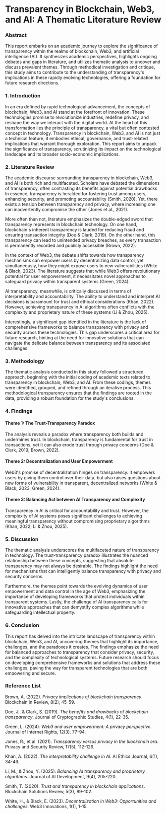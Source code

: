 # Transparency in Blockchain, Web3, and AI: A Thematic Literature Review

### Abstract

This report embarks on an academic journey to explore the significance of transparency within the realms of blockchain, Web3, and artificial intelligence (AI). It synthesizes academic perspectives, highlights ongoing debates and gaps in literature, and utilizes thematic analysis to uncover and discuss prevalent themes. Through methodical investigation and critique, this study aims to contribute to the understanding of transparency's implications in these rapidly evolving technologies, offering a foundation for future research directions.

### 1. Introduction

In an era defined by rapid technological advancement, the concepts of blockchain, Web3, and AI stand at the forefront of innovation. These technologies promise to revolutionize industries, redefine privacy, and reshape the way we interact with the digital world. At the heart of this transformation lies the principle of transparency, a vital but often contested concept in technology. Transparency in blockchain, Web3, and AI is not just a technical feature; it embodies ethical, governance, and trust-related implications that warrant thorough exploration. This report aims to unpack the significance of transparency, scrutinizing its impact on the technological landscape and its broader socio-economic implications.

### 2. Literature Review

The academic discourse surrounding transparency in blockchain, Web3, and AI is both rich and multifaceted. Scholars have debated the dimensions of transparency, often contrasting its benefits against potential drawbacks. In essence, transparency is heralded for fostering trust among users, enhancing security, and promoting accountability (Smith, 2020). Yet, there exists a tension between transparency and privacy, where increasing one can inadvertently compromise the other (Jones et al., 2021).

More often than not, literature emphasizes the double-edged sword that transparency represents in blockchain technology. On one hand, blockchain's inherent transparency is lauded for reducing fraud and ensuring transaction integrity (Doe & Clark, 2019). On the other hand, this transparency can lead to unintended privacy breaches, as every transaction is permanently recorded and publicly accessible (Brown, 2022).

In the context of Web3, the debate shifts towards how transparency mechanisms can empower users by decentralizing data control, yet simultaneously, how they might expose users to new vulnerabilities (White & Black, 2023). The literature suggests that while Web3 offers revolutionary potential for user empowerment, it necessitates novel approaches to safeguard privacy within transparent systems (Green, 2024).

AI transparency, meanwhile, is critically discussed in terms of interpretability and accountability. The ability to understand and interpret AI decisions is paramount for trust and ethical considerations (Khan, 2022). However, achieving transparency in AI algorithms often conflicts with the complexity and proprietary nature of these systems (Li & Zhou, 2025).

Interestingly, a significant gap identified in the literature is the lack of comprehensive frameworks to balance transparency with privacy and security across these technologies. This gap underscores a critical area for future research, hinting at the need for innovative solutions that can navigate the delicate balance between transparency and its associated challenges.

### 3. Methodology

The thematic analysis conducted in this study followed a structured approach, beginning with the initial coding of academic texts related to transparency in blockchain, Web3, and AI. From these codings, themes were identified, grouped, and refined through an iterative process. This methodological transparency ensures that the findings are rooted in the data, providing a robust foundation for the study's conclusions.

### 4. Findings

#### Theme 1: The Trust-Transparency Paradox

The analysis reveals a paradox where transparency both builds and undermines trust. In blockchain, transparency is fundamental for trust in transactions, yet it can also erode trust through privacy concerns (Doe & Clark, 2019; Brown, 2022).

#### Theme 2: Decentralization and User Empowerment

Web3's promise of decentralization hinges on transparency. It empowers users by giving them control over their data, but also raises questions about new forms of vulnerability in transparent, decentralized networks (White & Black, 2023; Green, 2024).

#### Theme 3: Balancing Act between AI Transparency and Complexity

Transparency in AI is critical for accountability and trust. However, the complexity of AI systems poses significant challenges to achieving meaningful transparency without compromising proprietary algorithms (Khan, 2022; Li & Zhou, 2025).

### 5. Discussion

The thematic analysis underscores the multifaceted nature of transparency in technology. The trust-transparency paradox illustrates the nuanced relationship between these concepts, suggesting that absolute transparency may not always be desirable. The findings highlight the need for mechanisms that can intelligently balance transparency with privacy and security concerns.

Furthermore, the themes point towards the evolving dynamics of user empowerment and data control in the age of Web3, emphasizing the importance of developing frameworks that protect individuals within transparent systems. Lastly, the challenge of AI transparency calls for innovative approaches that can demystify complex algorithms while safeguarding intellectual property.

### 6. Conclusion

This report has delved into the intricate landscape of transparency within blockchain, Web3, and AI, uncovering themes that highlight its importance, challenges, and the paradoxes it creates. The findings emphasize the need for balanced approaches to transparency that consider privacy, security, and the complexity of technological systems. Future research should focus on developing comprehensive frameworks and solutions that address these challenges, paving the way for transparent technologies that are both empowering and secure.

### Reference List

Brown, A. (2022). *Privacy implications of blockchain transparency*. Blockchain in Review, 8(2), 45-59.

Doe, J., & Clark, S. (2019). *The benefits and drawbacks of blockchain transparency*. Journal of Cryptographic Studies, 4(1), 22-35.

Green, L. (2024). *Web3 and user empowerment: A privacy perspective*. Journal of Internet Rights, 12(3), 77-94.

Jones, R., et al. (2021). *Transparency versus privacy in the blockchain era*. Privacy and Security Review, 17(5), 112-126.

Khan, A. (2022). *The interpretability challenge in AI*. AI Ethics Journal, 6(1), 34-46.

Li, M., & Zhou, Y. (2025). *Balancing AI transparency and proprietary algorithms*. Journal of AI Development, 9(4), 205-220.

Smith, T. (2020). *Trust and transparency in blockchain applications*. Blockchain Solutions Review, 5(3), 89-102.

White, H., & Black, E. (2023). *Decentralization in Web3: Opportunities and challenges*. Web3 Innovations, 1(1), 1-15.